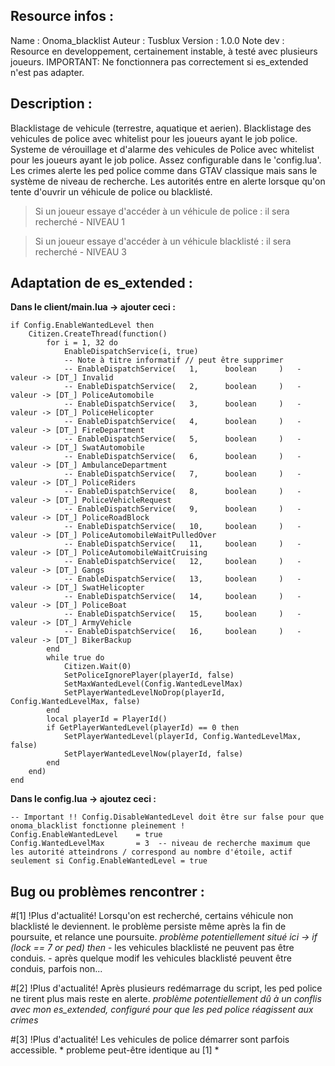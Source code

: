 ## Resource infos :

Name : Onoma_blacklist
Auteur : Tusblux
Version : 1.0.0
Note dev : Resource en developpement, certainement instable, à testé avec plusieurs joueurs.
IMPORTANT: Ne fonctionnera pas correctement si es_extended n'est pas adapter.

## Description :

Blacklistage de vehicule (terrestre, aquatique et aerien).
Blacklistage des vehicules de police avec whitelist pour les joueurs ayant le job police.
Systeme de vérouillage et d'alarme des vehicules de Police avec whitelist pour les joueurs ayant le job police.
Assez configurable dans le 'config.lua'.
Les crimes alerte les ped police comme dans GTAV classique mais sans le système de niveau de recherche.
Les autorités entre en alerte lorsque qu'on tente d'ouvrir un véhicule de police ou blacklisté.

>Si un joueur essaye d'accéder à un véhicule de police : il sera recherché - NIVEAU 1

>Si un joueur essaye d'accéder à un véhicule blacklisté : il sera recherché - NIVEAU 3

## Adaptation de es_extended :

**Dans le client/main.lua -> ajouter ceci :**

```
if Config.EnableWantedLevel then
	Citizen.CreateThread(function()
		for i = 1, 32 do
			EnableDispatchService(i, true)
            -- Note à titre informatif // peut être supprimer
			-- EnableDispatchService(	1,		boolean		)	- valeur -> [DT_] Invalid	
			-- EnableDispatchService(	2,		boolean		) 	- valeur -> [DT_] PoliceAutomobile
			-- EnableDispatchService(	3,		boolean		) 	- valeur -> [DT_] PoliceHelicopter
			-- EnableDispatchService(	4,		boolean		) 	- valeur -> [DT_] FireDepartment
			-- EnableDispatchService(	5,		boolean		) 	- valeur -> [DT_] SwatAutomobile
			-- EnableDispatchService(	6,		boolean		) 	- valeur -> [DT_] AmbulanceDepartment
			-- EnableDispatchService(	7,		boolean		) 	- valeur -> [DT_] PoliceRiders
			-- EnableDispatchService(	8,		boolean		) 	- valeur -> [DT_] PoliceVehicleRequest
			-- EnableDispatchService(	9,		boolean		) 	- valeur -> [DT_] PoliceRoadBlock
			-- EnableDispatchService(	10,		boolean		) 	- valeur -> [DT_] PoliceAutomobileWaitPulledOver
			-- EnableDispatchService(	11,		boolean		) 	- valeur -> [DT_] PoliceAutomobileWaitCruising
			-- EnableDispatchService(	12,		boolean		) 	- valeur -> [DT_] Gangs
			-- EnableDispatchService(	13,		boolean		) 	- valeur -> [DT_] SwatHelicopter
			-- EnableDispatchService(	14,		boolean		) 	- valeur -> [DT_] PoliceBoat
			-- EnableDispatchService(	15,		boolean		) 	- valeur -> [DT_] ArmyVehicle
			-- EnableDispatchService(	16,		boolean		) 	- valeur -> [DT_] BikerBackup
		end
		while true do
			Citizen.Wait(0)
			SetPoliceIgnorePlayer(playerId, false)
			SetMaxWantedLevel(Config.WantedLevelMax)
			SetPlayerWantedLevelNoDrop(playerId, Config.WantedLevelMax, false)
		end
		local playerId = PlayerId()
		if GetPlayerWantedLevel(playerId) == 0 then
			SetPlayerWantedLevel(playerId, Config.WantedLevelMax, false)
			SetPlayerWantedLevelNow(playerId, false)
		end
	end)
end
```

**Dans le config.lua -> ajoutez ceci :**

```
-- Important !! Config.DisableWantedLevel doit être sur false pour que onoma_blacklist fonctionne pleinement !
Config.EnableWantedLevel	= true
Config.WantedLevelMax		= 3  -- niveau de recherche maximum que les autorité atteindrons / correspond au nombre d'étoile, actif seulement si Config.EnableWantedLevel = true
```


## Bug ou problèmes rencontrer :

#[1]    !Plus d'actualité! 
    Lorsqu'on est recherché, certains véhicule non blacklisté le deviennent. 
    le problème persiste même après la fin de poursuite, et relance une poursuite.
    *problème potentiellement situé ici -> if (lock == 7 or ped) then*
    - les vehicules blacklisté ne peuvent pas être conduis.
    - après quelque modif les vehicules blacklisté peuvent être conduis, parfois non...

#[2]    !Plus d'actualité!
    Après plusieurs redémarrage du script, les ped police ne tirent plus mais reste en alerte.
    *problème potentiellement dû à un conflis avec mon es_extended, configuré pour que les ped police réagissent aux crimes*

#[3]    !Plus d'actualité!
    Les vehicules de police démarrer sont parfois accessible.
    * probleme peut-être identique au [1] *